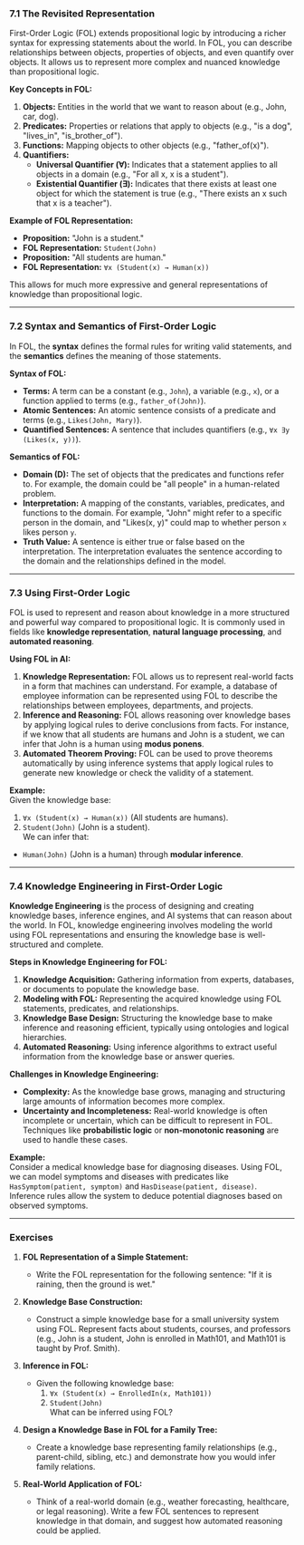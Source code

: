 ### **7.1 The Revisited Representation**

First-Order Logic (FOL) extends propositional logic by introducing a richer syntax for expressing statements about the world. In FOL, you can describe relationships between objects, properties of objects, and even quantify over objects. It allows us to represent more complex and nuanced knowledge than propositional logic.

**Key Concepts in FOL:**

1. **Objects:** Entities in the world that we want to reason about (e.g., John, car, dog).
2. **Predicates:** Properties or relations that apply to objects (e.g., "is a dog", "lives_in", "is_brother_of").
3. **Functions:** Mapping objects to other objects (e.g., "father_of(x)").
4. **Quantifiers:**
    - **Universal Quantifier (∀):** Indicates that a statement applies to all objects in a domain (e.g., "For all x, x is a student").
    - **Existential Quantifier (∃):** Indicates that there exists at least one object for which the statement is true (e.g., "There exists an x such that x is a teacher").

**Example of FOL Representation:**

- **Proposition:** "John is a student."
- **FOL Representation:** `Student(John)`
- **Proposition:** "All students are human."
- **FOL Representation:** `∀x (Student(x) → Human(x))`

This allows for much more expressive and general representations of knowledge than propositional logic.

---

### **7.2 Syntax and Semantics of First-Order Logic**

In FOL, the **syntax** defines the formal rules for writing valid statements, and the **semantics** defines the meaning of those statements.

**Syntax of FOL:**

- **Terms:** A term can be a constant (e.g., `John`), a variable (e.g., `x`), or a function applied to terms (e.g., `father_of(John)`).
- **Atomic Sentences:** An atomic sentence consists of a predicate and terms (e.g., `Likes(John, Mary)`).
- **Quantified Sentences:** A sentence that includes quantifiers (e.g., `∀x ∃y (Likes(x, y))`).

**Semantics of FOL:**

- **Domain (D):** The set of objects that the predicates and functions refer to. For example, the domain could be "all people" in a human-related problem.
- **Interpretation:** A mapping of the constants, variables, predicates, and functions to the domain. For example, "John" might refer to a specific person in the domain, and "Likes(x, y)" could map to whether person `x` likes person `y`.
- **Truth Value:** A sentence is either true or false based on the interpretation. The interpretation evaluates the sentence according to the domain and the relationships defined in the model.

---

### **7.3 Using First-Order Logic**

FOL is used to represent and reason about knowledge in a more structured and powerful way compared to propositional logic. It is commonly used in fields like **knowledge representation**, **natural language processing**, and **automated reasoning**.

**Using FOL in AI:**

1. **Knowledge Representation:** FOL allows us to represent real-world facts in a form that machines can understand. For example, a database of employee information can be represented using FOL to describe the relationships between employees, departments, and projects.
2. **Inference and Reasoning:** FOL allows reasoning over knowledge bases by applying logical rules to derive conclusions from facts. For instance, if we know that all students are humans and John is a student, we can infer that John is a human using **modus ponens**.
3. **Automated Theorem Proving:** FOL can be used to prove theorems automatically by using inference systems that apply logical rules to generate new knowledge or check the validity of a statement.

**Example:**  
Given the knowledge base:

1. `∀x (Student(x) → Human(x))` (All students are humans).
2. `Student(John)` (John is a student).  
    We can infer that:

- `Human(John)` (John is a human) through **modular inference**.

---

### **7.4 Knowledge Engineering in First-Order Logic**

**Knowledge Engineering** is the process of designing and creating knowledge bases, inference engines, and AI systems that can reason about the world. In FOL, knowledge engineering involves modeling the world using FOL representations and ensuring the knowledge base is well-structured and complete.

**Steps in Knowledge Engineering for FOL:**

1. **Knowledge Acquisition:** Gathering information from experts, databases, or documents to populate the knowledge base.
2. **Modeling with FOL:** Representing the acquired knowledge using FOL statements, predicates, and relationships.
3. **Knowledge Base Design:** Structuring the knowledge base to make inference and reasoning efficient, typically using ontologies and logical hierarchies.
4. **Automated Reasoning:** Using inference algorithms to extract useful information from the knowledge base or answer queries.

**Challenges in Knowledge Engineering:**

- **Complexity:** As the knowledge base grows, managing and structuring large amounts of information becomes more complex.
- **Uncertainty and Incompleteness:** Real-world knowledge is often incomplete or uncertain, which can be difficult to represent in FOL. Techniques like **probabilistic logic** or **non-monotonic reasoning** are used to handle these cases.

**Example:**  
Consider a medical knowledge base for diagnosing diseases. Using FOL, we can model symptoms and diseases with predicates like `HasSymptom(patient, symptom)` and `HasDisease(patient, disease)`. Inference rules allow the system to deduce potential diagnoses based on observed symptoms.

---

### **Exercises**

1. **FOL Representation of a Simple Statement:**
    
    - Write the FOL representation for the following sentence: "If it is raining, then the ground is wet."
2. **Knowledge Base Construction:**
    
    - Construct a simple knowledge base for a small university system using FOL. Represent facts about students, courses, and professors (e.g., John is a student, John is enrolled in Math101, and Math101 is taught by Prof. Smith).
3. **Inference in FOL:**
    
    - Given the following knowledge base:
        1. `∀x (Student(x) → EnrolledIn(x, Math101))`
        2. `Student(John)`  
            What can be inferred using FOL?
4. **Design a Knowledge Base in FOL for a Family Tree:**
    
    - Create a knowledge base representing family relationships (e.g., parent-child, sibling, etc.) and demonstrate how you would infer family relations.
5. **Real-World Application of FOL:**
    
    - Think of a real-world domain (e.g., weather forecasting, healthcare, or legal reasoning). Write a few FOL sentences to represent knowledge in that domain, and suggest how automated reasoning could be applied.

